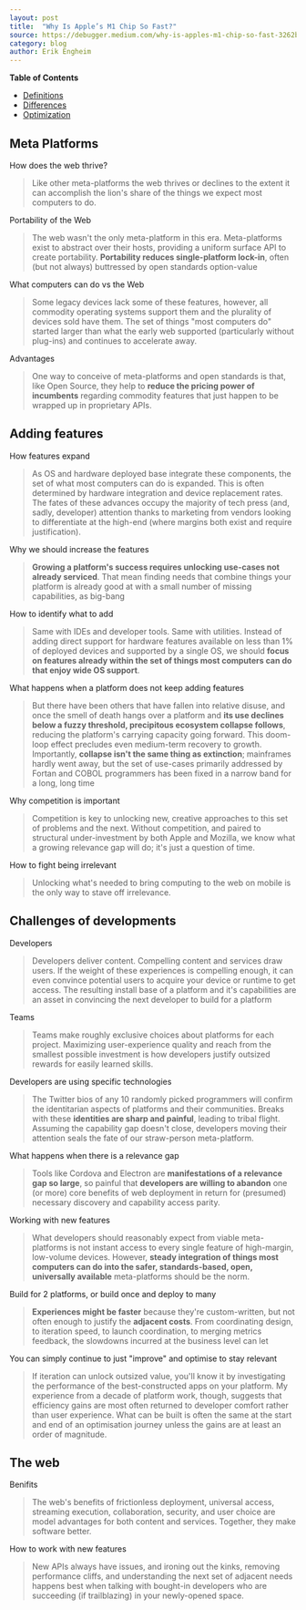 ```yaml
---
layout: post
title:  "Why Is Apple’s M1 Chip So Fast?"
source: https://debugger.medium.com/why-is-apples-m1-chip-so-fast-3262b158cba2
category: blog
author: Erik Engheim
---
```


<!-- START doctoc generated TOC please keep comment here to allow auto update -->
<!-- DON'T EDIT THIS SECTION, INSTEAD RE-RUN doctoc TO UPDATE -->
**Table of Contents**

- [Definitions](#definitions)
- [Differences](#differences)
- [Optimization](#optimization)

<!-- END doctoc generated TOC please keep comment here to allow auto update -->

## Meta Platforms

How does the web thrive?

> Like other meta-platforms the web thrives or declines to the extent it can accomplish the lion's share of the things we expect most computers to do.

Portability of the Web

> The web wasn't the only meta-platform in this era. Meta-platforms exist to abstract over their hosts, providing a uniform surface API to create portability. **Portability reduces single-platform lock-in**, often (but not always) buttressed by open standards option-value

What computers can do vs the Web

> Some legacy devices lack some of these features, however, all commodity operating systems support them and the plurality of devices sold have them. The set of things "most computers do" started larger than what the early web supported (particularly without plug-ins) and continues to accelerate away.

Advantages

> One way to conceive of meta-platforms and open standards is that, like Open Source, they help to **reduce the pricing power of incumbents** regarding commodity features that just happen to be wrapped up in proprietary APIs.

## Adding features

How features expand

> As OS and hardware deployed base integrate these components, the set of what most computers can do is expanded. This is often determined by hardware integration and device replacement rates. The fates of these advances occupy the majority of tech press (and, sadly, developer) attention thanks to marketing from vendors looking to differentiate at the high-end (where margins both exist and require justification).

Why we should increase the features

> **Growing a platform's success requires unlocking use-cases not already serviced**. That mean finding needs that combine things your platform is already good at with a small number of missing capabilities, as big-bang

How to identify what to add

> Same with IDEs and developer tools. Same with utilities. Instead of adding direct support for hardware features available on less than 1% of deployed devices and supported by a single OS, we should **focus on features already within the set of things most computers can do that enjoy wide OS support**.

What happens when a platform does not keep adding features

> But there have been others that have fallen into relative disuse, and once the smell of death hangs over a platform and **its use declines below a fuzzy threshold, precipitous ecosystem collapse follows**, reducing the platform's carrying capacity going forward. This doom-loop effect precludes even medium-term recovery to growth. Importantly, **collapse isn't the same thing as extinction**; mainframes hardly went away, but the set of use-cases primarily addressed by Fortan and COBOL programmers has been fixed in a narrow band for a long, long time

Why competition is important

> Competition is key to unlocking new, creative approaches to this set of problems and the next. Without competition, and paired to structural under-investment by both Apple and Mozilla, we know what a growing relevance gap will do; it's just a question of time.

How to fight being irrelevant

> Unlocking what's needed to bring computing to the web on mobile is the only way to stave off irrelevance.

## Challenges of developments

Developers

> Developers deliver content. Compelling content and services draw users. If the weight of these experiences is compelling enough, it can even convince potential users to acquire your device or runtime to get access. The resulting install base of a platform and it's capabilities are an asset in convincing the next developer to build for a platform

Teams

> Teams make roughly exclusive choices about platforms for each project. Maximizing user-experience quality and reach from the smallest possible investment is how developers justify outsized rewards for easily learned skills.

Developers are using specific technologies

> The Twitter bios of any 10 randomly picked programmers will confirm the identitarian aspects of platforms and their communities. Breaks with these **identities are sharp and painful**, leading to tribal flight. Assuming the capability gap doesn't close, developers moving their attention seals the fate of our straw-person meta-platform.

What happens when there is a relevance gap

> Tools like Cordova and Electron are **manifestations of a relevance gap so large**, so painful that **developers are willing to abandon** one (or more) core benefits of web deployment in return for (presumed) necessary discovery and capability access parity.

Working with new features

> What developers should reasonably expect from viable meta-platforms is not instant access to every single feature of high-margin, low-volume devices. However, **steady integration of things most computers can do into the safer, standards-based, open, universally available** meta-platforms should be the norm.

Build for 2 platforms, or build once and deploy to many

> **Experiences might be faster** because they're custom-written, but not often enough to justify the **adjacent costs**. From coordinating design, to iteration speed, to launch coordination, to merging metrics feedback, the slowdowns incurred at the business level can let

You can simply continue to just "improve" and optimise to stay relevant

> If iteration can unlock outsized value, you'll know it by investigating the performance of the best-constructed apps on your platform. My experience from a decade of platform work, though, suggests that efficiency gains are most often returned to developer comfort rather than user experience. What can be built is often the same at the start and end of an optimisation journey unless the gains are at least an order of magnitude.

## The web

Benifits

> The web's benefits of frictionless deployment, universal access, streaming execution, collaboration, security, and user choice are model advantages for both content and services. Together, they make software better.

How to work with new features

> New APIs always have issues, and ironing out the kinks, removing performance cliffs, and understanding the next set of adjacent needs happens best when talking with bought-in developers who are succeeding (if trailblazing) in your newly-opened space.
